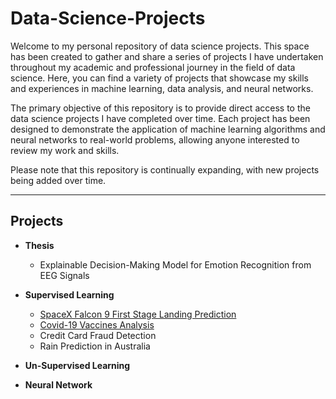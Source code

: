 # Data-Science-Projects

Welcome to my personal repository of data science projects. This space has been created to gather and share a series of projects I have undertaken throughout my academic and professional journey in the field of data science. Here, you can find a variety of projects that showcase my skills and experiences in machine learning, data analysis, and neural networks.

The primary objective of this repository is to provide direct access to the data science projects I have completed over time. Each project has been designed to demonstrate the application of machine learning algorithms and neural networks to real-world problems, allowing anyone interested to review my work and skills.

Please note that this repository is continually expanding, with new projects being added over time.
- - - -
## Projects
- **Thesis**
  - Explainable Decision-Making Model for Emotion Recognition from EEG Signals 

- **Supervised Learning**
  - [SpaceX Falcon 9 First Stage Landing Prediction](https://github.com/GianlucaBarbiere/SpaceX)
  - [Covid-19 Vaccines Analysis](https://github.com/GianlucaBarbiere/Covid19-Vaccines-Analysis/tree/main)
  - Credit Card Fraud Detection
  - Rain Prediction in Australia
- **Un-Supervised Learning**

- **Neural Network**
